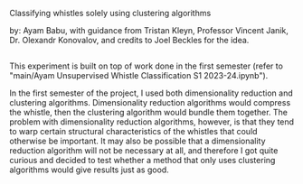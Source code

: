 Classifying whistles solely using clustering algorithms

by: Ayam Babu, with guidance from Tristan Kleyn, Professor Vincent Janik, Dr. Olexandr Konovalov, and credits to Joel Beckles for the idea.
##

This experiment is built on top of work done in the first semester (refer to "main/Ayam Unsupervised Whistle Classification S1 2023-24.ipynb").

In the first semester of the project, I used both dimensionality reduction and clustering algorithms. Dimensionality reduction algorithms would compress the whistle, then the clustering algorithm would bundle them together. The problem with dimensionality reduction algorithms, however, is that they tend to warp certain structural characteristics of the whistles that could otherwise be important. It may also be possible that a dimensionality reduction algorithm will not be necessary at all, and therefore I got quite curious and decided to test whether a method that only uses clustering algorithms would give results just as good.


